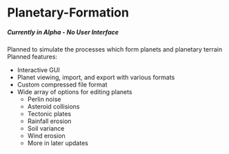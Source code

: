 # Planetary-Formation

##### Currently in Alpha - No User Interface
Planned to simulate the processes which form planets and planetary terrain
Planned features:
* Interactive GUI
* Planet viewing, import, and export with various formats
* Custom compressed file format
* Wide array of options for editing planets
    * Perlin noise
    * Asteroid collisions
    * Tectonic plates
    * Rainfall erosion
    * Soil variance
    * Wind erosion
    * More in later updates